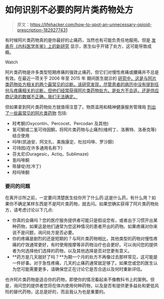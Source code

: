 # 如何识别不必要的阿片类药物处方

> 原文：<https://lifehacker.com/how-to-spot-an-unnecessary-opioid-prescription-1829277431>

有时候阿片类药物真的是你最好的止痛药，当然也有可能负责任地服用。但是 [发表在《内科医学年鉴》上的新研究](http://annals.org/aim/fullarticle/2702065/documented-pain-diagnoses-adults-prescribed-opioids-results-from-national-ambulatory) 显示，医生似乎开错了处方，这可能导致成瘾。

Watch

阿片类药物是许多类型短期疼痛的强效止痛药，但它们对慢性疼痛或腰痛并不总是有效。在最近一项关于 2006 年至 2015 年 期间医生就诊的 [研究中，这是与阿片类药物处方相关的两个最常见的诊断。该研究发现，尽管患者的病历中没有提到任何与疼痛相关的诊断，但他们经常获得阿片类药物处方。是处方不合适，还是供应商记录的数据不正确，我们无法确定。](http://annals.org/aim/fullarticle/2702065/documented-pain-diagnoses-adults-prescribed-opioids-results-from-national-ambulatory)

但如果拿到阿片类药物处方就值得注意了。物质滥用和精神健康服务管理局 [列出了一些最常见的阿片类药物](https://store.samhsa.gov/shin/content/SMA17-5053-12/SMA17-5053-12.pdf) 包括:

*   羟考酮(Oxycontin、Percocet、Percodan 及其他)
*   氢可酮或二氢可待因酮，将阿片类药物与止痛剂(维柯丁、洛赛特、洛泰克等)结合使用
*   吗啡(凯迪安、阿文扎、美施康定、杜拉吗啡、罗沙醇)
*   可待因(在许多通用名称下)
*   芬太尼(Duragesic，Actiq，Sublimaze)
*   氢吗啡酮
*   哌替啶(杜冷丁)
*   羟吗啡酮

### 要问的问题

在离开诊所之前，一定要问清楚医生给你开了什么药:这是什么药，有什么用？如果你不确定某样东西是不是阿片类药物，就去问。如果您确实获得了阿片类药物处方，请考虑讨论以下几点:

*   你真的会痛吗？您的医疗服务提供者可能只是假设您有，或者出于习惯开出某种药物，如果这是他们通常为您这种情况的患者开出的药物。如果疼痛对你来说不是问题，询问处方是否必要。
*   你的疼痛是剧烈的还是短期的？与阿片类药物相比，其他类型的药物对慢性疼痛的疗效通常更好，有时使用按摩等非药物治疗也会更好。可以询问您的提供者为何选择他们选择的药物，以及其他选择是否对您更有意义。
*   **药方是几天就好了吗？**为期一个月的处方不再像过去那样常见，这可能是一件好事。对于急性疼痛，几天的止痛药通常就足够了。如果您或您的医生认为您可能需要更多，请确保您正在讨论它是否合适以及何时重新评估。

也许阿片类药物是适合你的药物，即使你的情况看起来不像教科书上的案例。但是，询问您的提供者您将在体内使用何种药物，以及是否有提供更多益处和更低风险的替代药物，这总是好的，而且我认为也是重要的。